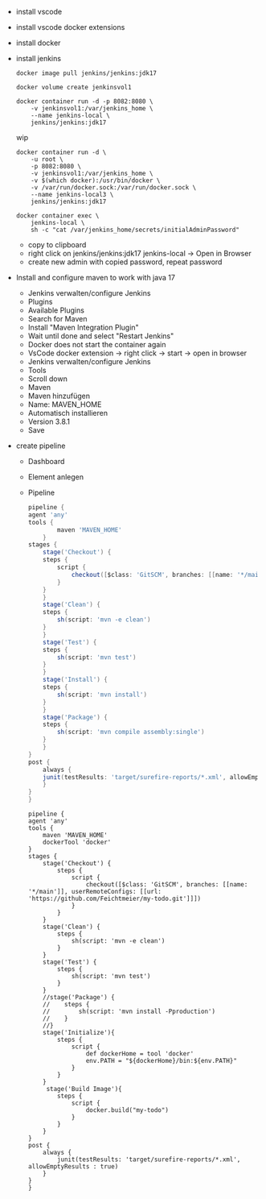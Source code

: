 - install vscode
- install vscode docker extensions
- install docker
- install jenkins

    ```
    docker image pull jenkins/jenkins:jdk17
    ```

    ```
    docker volume create jenkinsvol1  
    ```

    ```
    docker container run -d -p 8082:8080 \ 
        -v jenkinsvol1:/var/jenkins_home \
        --name jenkins-local \
        jenkins/jenkins:jdk17
    ```

    wip
    ```
    docker container run -d \
        -u root \
        -p 8082:8080 \
        -v jenkinsvol1:/var/jenkins_home \
        -v $(which docker):/usr/bin/docker \
        -v /var/run/docker.sock:/var/run/docker.sock \
        --name jenkins-local3 \
        jenkins/jenkins:jdk17
    ```

    ```
    docker container exec \                
        jenkins-local \
        sh -c "cat /var/jenkins_home/secrets/initialAdminPassword"
    ```
  - copy to clipboard
  - right click on jenkins/jenkins:jdk17 jenkins-local -> Open in Browser
  - create new admin with copied password, repeat password
- Install and configure maven to work with java 17
  - Jenkins verwalten/configure Jenkins
  - Plugins
  - Available Plugins
  - Search for Maven
  - Install "Maven Integration Plugin"
  - Wait until done and select "Restart Jenkins"
  - Docker does not start the container again
  - VsCode docker extension -> right click -> start -> open in browser
  - Jenkins verwalten/configure Jenkins
  - Tools
  - Scroll down
  - Maven
  - Maven hinzufügen
  - Name: MAVEN_HOME
  - Automatisch installieren
  - Version 3.8.1
  - Save
- create pipeline
  - Dashboard
  - Element anlegen
  - Pipeline
    ```groovy
    pipeline {
    agent 'any'
    tools {
            maven 'MAVEN_HOME'
        }
    stages {
        stage('Checkout') {
        steps {
            script {
                checkout([$class: 'GitSCM', branches: [[name: '*/main']], userRemoteConfigs: [[url: 'https://github.com/Feichtmeier/calctests.git']]])
            }
        }
        }
        stage('Clean') {
        steps {
            sh(script: 'mvn -e clean')
        }
        }
        stage('Test') {
        steps {
            sh(script: 'mvn test')
        }
        }
        stage('Install') {
        steps {
            sh(script: 'mvn install')
        }
        }
        stage('Package') {
        steps {
            sh(script: 'mvn compile assembly:single')
        }
        }
    }
    post {
        always {
        junit(testResults: 'target/surefire-reports/*.xml', allowEmptyResults : true)
        }
    }
    }
    ```

    ```
    pipeline {
    agent 'any'
    tools {
        maven 'MAVEN_HOME'
        dockerTool 'docker'
    }
    stages {
        stage('Checkout') {
            steps {
                script {
                    checkout([$class: 'GitSCM', branches: [[name: '*/main']], userRemoteConfigs: [[url: 'https://github.com/Feichtmeier/my-todo.git']]])
                }
            }
        }
        stage('Clean') {
            steps {
                sh(script: 'mvn -e clean')
            }
        }
        stage('Test') {
            steps {
                sh(script: 'mvn test')
            }
        }
        //stage('Package') {
        //    steps {
        //        sh(script: 'mvn install -Pproduction')
        //    }
        //}
        stage('Initialize'){
            steps {
                script {
                    def dockerHome = tool 'docker'
                    env.PATH = "${dockerHome}/bin:${env.PATH}"
                }
            }
        }
         stage('Build Image'){
            steps {
                script {
                    docker.build("my-todo")
                }
            }
        }
    }
    post {
        always {
            junit(testResults: 'target/surefire-reports/*.xml', allowEmptyResults : true)
        }
    }
    }
    
    ```